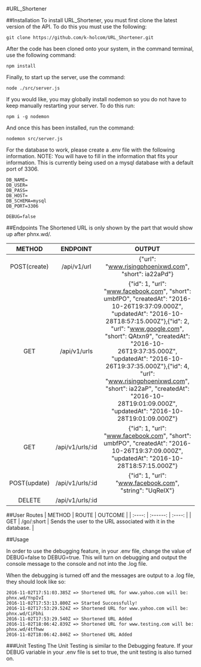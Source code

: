 #URL_Shortener

##Installation
To install URL_Shortener, you must first clone the latest version of the API. To do this you must use the following:

    git clone https://github.com/k-holcom/URL_Shortener.git

After the code has been cloned onto your system, in the command terminal, use the following command:

    npm install

Finally, to start up the server, use the command:

    node ./src/server.js

If you would like, you may globally install nodemon so you do not have to keep manually restarting your server. To do this run:

    npm i -g nodemon

And once this has been installed, run the command:

    nodemon src/server.js

For the database to work, please create a .env file with the following information. NOTE: You will have to fill in the information that fits your information. This is currently being used on a mysql database with a default port of 3306.

    DB_NAME=
    DB_USER=
    DB_PASS=
    DB_HOST=
    DB_SCHEMA=mysql
    DB_PORT=3306

    DEBUG=false

##Endpoints
The Shortened URL is only shown by the part that would show up after phnx.wd/.

| METHOD | ENDPOINT | OUTPUT |
| :----: | :------: | :----: |
| POST(create) | /api/v1/url | {"url": "www.risingphoenixwd.com", "short": ia22aPd"} |
| GET | /api/v1/urls | {"id": 1, "url": "www.facebook.com", "short": umbfPO", "createdAt": "2016-10-26T19:37:09.000Z", "updatedAt": "2016-10-28T18:57:15.000Z"},{"id": 2, "url": "www.google.com", "short": QAtxn9", "createdAt": "2016-10-26T19:37:35.000Z", "updatedAt": "2016-10-26T19:37:35.000Z"},{"id": 4, "url": "www.risingphoenixwd.com", "short": ia22aP", "createdAt": "2016-10-28T19:01:09.000Z", "updatedAt": "2016-10-28T19:01:09.000Z"} |
| GET | /api/v1/urls/:id | {"id": 1, "url": "www.facebook.com", "short": umbfPO", "createdAt": "2016-10-26T19:37:09.000Z", "updatedAt": "2016-10-28T18:57:15.000Z"} |
| POST(update) | /api/v1/urls/:id | {"id": 1, "url": "www.facebook.com", "string": "UqReIX"} |
| DELETE | /api/v1/urls/:id |  |

##User Routes
| METHOD | ROUTE | OUTCOME |
| :----: | :------: | :----: |
| GET | /go/:short | Sends the user to the URL associated with it in the database. |

##Usage

In order to use the debugging feature, in your .env file, change the value of DEBUG=false to DEBUG=true. This will turn on debugging and output the console message to the console and not into the .log file.

When the debugging is turned off and the messages are output to a .log file, they should look like so:

    2016-11-02T17:51:03.385Z => Shortened URL for www.yahoo.com will be: phnx.wd/YnpIvI
    2016-11-02T17:53:13.800Z => Started Successfully!
    2016-11-02T17:53:29.524Z => Shortened URL for www.yahoo.com will be: phnx.wd/CiFbhi
    2016-11-02T17:53:29.540Z => Shortened URL Added
    2016-11-02T18:06:42.839Z => Shortened URL for www.testing.com will be: phnx.wd/4tfhww
    2016-11-02T18:06:42.846Z => Shortened URL Added

###Unit Testing
The Unit Testing is similar to the Debugging feature. If your DEBUG variable in your .env file is set to true, the unit testing is also turned on.
